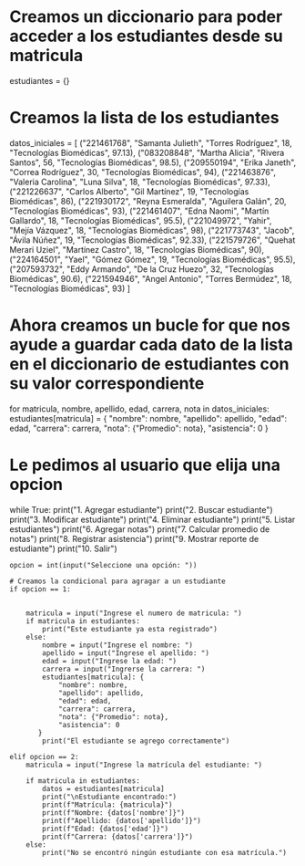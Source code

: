 # Creamos un diccionario para poder acceder a los estudiantes desde su matricula 
estudiantes = {}

# Creamos la lista de los estudiantes 
datos_iniciales = [ 
        ("221461768", "Samanta Julieth", "Torres Rodríguez", 18, "Tecnologías Biomédicas", 97.13),
        ("083208848", "Martha Alicia", "Rivera Santos", 56, "Tecnologías Biomédicas", 98.5),
        ("209550194", "Erika Janeth", "Correa Rodríguez", 30, "Tecnologías Biomédicas", 94),
        ("221463876", "Valeria Carolina", "Luna Silva", 18, "Tecnologías Biomédicas", 97.33),
        ("221226637", "Carlos Alberto", "Gil Martínez", 19, "Tecnologías Biomédicas", 86),
        ("221930172", "Reyna Esmeralda", "Aguilera Galán", 20, "Tecnologías Biomédicas", 93),
        ("221461407", "Edna Naomi", "Martín Gallardo", 18, "Tecnologías Biomédicas", 95.5),
        ("221049972", "Yahir", "Mejía Vázquez", 18, "Tecnologías Biomédicas", 98),
        ("221773743", "Jacob", "Ávila Núñez", 19, "Tecnologías Biomédicas", 92.33),
        ("221579726", "Quehat Merari Uziel", "Martínez Castro", 18, "Tecnologías Biomédicas", 90),
        ("224164501", "Yael", "Gómez Gómez", 19, "Tecnologías Biomédicas", 95.5),
        ("207593732", "Eddy Armando", "De la Cruz Huezo", 32, "Tecnologías Biomédicas", 90.6),
        ("221594946", "Angel Antonio", "Torres Bermúdez", 18, "Tecnologías Biomédicas", 93)
]

# Ahora creamos un bucle for que nos ayude a guardar cada dato de la lista en el diccionario de estudiantes con su valor correspondiente

for matricula, nombre, apellido, edad, carrera, nota in datos_iniciales:
    estudiantes[matricula] = {
        "nombre": nombre,
        "apellido": apellido,
        "edad": edad,
        "carrera": carrera,
        "nota": {"Promedio": nota},
        "asistencia": 0
}
        
# Le pedimos al usuario que elija una opcion 
while True:
    print("1. Agregar estudiante")
    print("2. Buscar estudiante")
    print("3. Modificar estudiante")
    print("4. Eliminar estudiante")
    print("5. Listar estudiantes")
    print("6. Agregar notas")
    print("7. Calcular promedio de notas")
    print("8. Registrar asistencia")
    print("9. Mostrar reporte de estudiante")
    print("10. Salir")

    opcion = int(input("Seleccione una opción: "))
    
    # Creamos la condicional para agragar a un estudiante
    if opcion == 1:
    

        matricula = input("Ingrese el numero de matricula: ")
        if matricula in estudiantes:
            print("Este estudiante ya esta registrado")
        else:
            nombre = input("Ingrese el nombre: ")
            apellido = input("Ingrese el apellido: ")
            edad = input("Ingrese la edad: ")
            carrera = input("Ingrerse la carrera: ")
            estudiantes[matricula]: {
                "nombre": nombre,
                "apellido": apellido,
                "edad": edad,
                "carrera": carrera,
                "nota": {"Promedio": nota},
                "asistencia": 0
           }
            print("El estudiante se agrego correctamente")

    elif opcion == 2:
        matricula = input("Ingrese la matrícula del estudiante: ")
    
        if matricula in estudiantes:
            datos = estudiantes[matricula]
            print("\nEstudiante encontrado:")
            print(f"Matrícula: {matricula}")
            print(f"Nombre: {datos['nombre']}")
            print(f"Apellido: {datos['apellido']}")
            print(f"Edad: {datos['edad']}")
            print(f"Carrera: {datos['carrera']}")
        else:
            print("No se encontró ningún estudiante con esa matrícula.")

